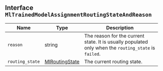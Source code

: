## Interface `MlTrainedModelAssignmentRoutingStateAndReason`

| Name | Type | Description |
| - | - | - |
| `reason` | string | The reason for the current state. It is usually populated only when the `routing_state` is `failed`. |
| `routing_state` | [MlRoutingState](./MlRoutingState.md) | The current routing state. |
